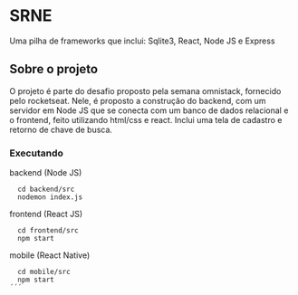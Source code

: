 # SRNE 
Uma pilha de frameworks que inclui: Sqlite3, React, Node JS e Express


## Sobre o projeto
O projeto é parte do desafio proposto pela semana omnistack, fornecido pelo rocketseat.
Nele, é proposto a construção do backend, com um servidor em Node JS que se conecta com um banco de dados relacional e
o frontend, feito utilizando html/css e react. Inclui uma tela de cadastro e retorno de chave de busca.


### Executando
backend (Node JS)
```
  cd backend/src
  nodemon index.js
```

frontend (React JS)
```
  cd frontend/src
  npm start
```

mobile (React Native)
```
  cd mobile/src
  npm start
´´´
